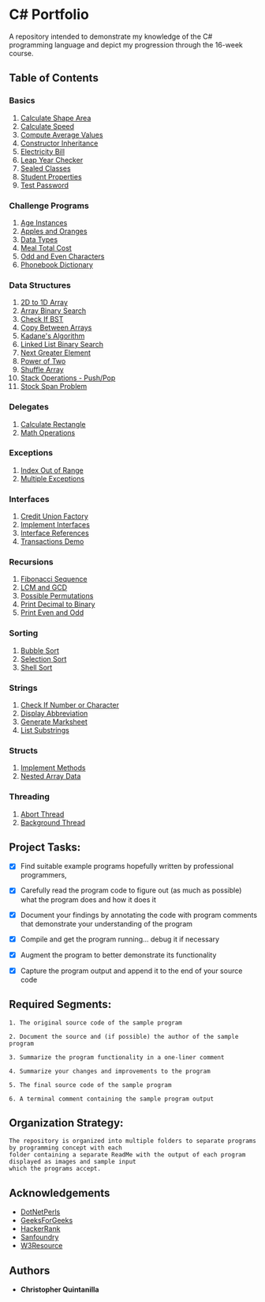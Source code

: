 # C# Portfolio

A repository intended to demonstrate my knowledge of the C# programming language and depict my progression through the 16-week course.

## Table of Contents

### Basics

1.  [Calculate Shape Area](https://github.com/quintanillach/mssa-sample-portfolio/tree/master/Basics#calculate-shape-area)
2.  [Calculate Speed](https://github.com/quintanillach/mssa-sample-portfolio/tree/master/Basics#calculate-speed)
3.  [Compute Average Values](https://github.com/quintanillach/mssa-sample-portfolio/tree/master/Basics#compute-average-values)
4.  [Constructor Inheritance](https://github.com/quintanillach/mssa-sample-portfolio/tree/master/Basics#constructor-inheritance)
5.  [Electricity Bill](https://github.com/quintanillach/mssa-sample-portfolio/tree/master/Basics#electricity-bill)
6.  [Leap Year Checker](https://github.com/quintanillach/mssa-sample-portfolio/tree/master/Basics#leap-year-checker)
7.  [Sealed Classes](https://github.com/quintanillach/mssa-sample-portfolio/tree/master/Basics#sealed-classes)
8.  [Student Properties](https://github.com/quintanillach/mssa-sample-portfolio/tree/master/Basics#student-properties)
9.  [Test Password](https://github.com/quintanillach/mssa-sample-portfolio/tree/master/Basics#test-password)

### Challenge Programs

1.  [Age Instances](https://github.com/quintanillach/mssa-sample-portfolio/tree/master/ChallengePrograms#age-instances)
2.  [Apples and Oranges](https://github.com/quintanillach/mssa-sample-portfolio/tree/master/ChallengePrograms#apples-and-oranges)
3.  [Data Types](https://github.com/quintanillach/mssa-sample-portfolio/tree/master/ChallengePrograms#data-types)
4.  [Meal Total Cost](https://github.com/quintanillach/mssa-sample-portfolio/tree/master/ChallengePrograms#meal-total-cost)
5.  [Odd and Even Characters](https://github.com/quintanillach/mssa-sample-portfolio/tree/master/ChallengePrograms#odd-and-even-characters)
6.  [Phonebook Dictionary](https://github.com/quintanillach/mssa-sample-portfolio/tree/master/ChallengePrograms#phonebook-dictionary)

### Data Structures

1.  [2D to 1D Array](https://github.com/quintanillach/mssa-sample-portfolio/tree/master/DataStructures#2d-to-1darray)
2.  [Array Binary Search](https://github.com/quintanillach/mssa-sample-portfolio/tree/master/DataStructures#array-binary-search)
3.  [Check If BST](https://github.com/quintanillach/mssa-sample-portfolio/tree/master/DataStructures#check-if-bst)
4.  [Copy Between Arrays](https://github.com/quintanillach/mssa-sample-portfolio/tree/master/DataStructures#copy-between-arrays)
5.  [Kadane's Algorithm](https://github.com/quintanillach/mssa-sample-portfolio/tree/master/DataStructures#kadanes-algorithm)
6.  [Linked List Binary Search](https://github.com/quintanillach/mssa-sample-portfolio/tree/master/DataStructures#linked-list-binary-search)
7.  [Next Greater Element](https://github.com/quintanillach/mssa-sample-portfolio/tree/master/DataStructures#next-greater-element)
8.  [Power of Two](https://github.com/quintanillach/mssa-sample-portfolio/tree/master/DataStructures#power-of-two)
9.  [Shuffle Array](https://github.com/quintanillach/mssa-sample-portfolio/tree/master/DataStructures#shuffle-array)
10. [Stack Operations - Push/Pop](https://github.com/quintanillach/mssa-sample-portfolio/tree/master/DataStructures#stack-operations---pushpop)
11. [Stock Span Problem](https://github.com/quintanillach/mssa-sample-portfolio/tree/master/DataStructures#stock-span-problem)

### Delegates

1.  [Calculate Rectangle](https://github.com/quintanillach/mssa-sample-portfolio/tree/master/Delegates#calculate-rectangle)
2.  [Math Operations](https://github.com/quintanillach/mssa-sample-portfolio/tree/master/Delegates#math-operations)

### Exceptions

1.  [Index Out of Range](https://github.com/quintanillach/mssa-sample-portfolio/tree/master/Exceptions#index-out-of-range)
2.  [Multiple Exceptions](https://github.com/quintanillach/mssa-sample-portfolio/tree/master/Exceptions#multiple-exceptions)

### Interfaces

1.  [Credit Union Factory](https://github.com/quintanillach/mssa-sample-portfolio/tree/master/Interfaces#credit-union-factory)
2.  [Implement Interfaces](https://github.com/quintanillach/mssa-sample-portfolio/tree/master/Interfaces#implement-interfaces)
3.  [Interface References](https://github.com/quintanillach/mssa-sample-portfolio/tree/master/Interfaces#interface-references)
4.  [Transactions Demo](https://github.com/quintanillach/mssa-sample-portfolio/tree/master/Interfaces#transactions-demo)

### Recursions

1.  [Fibonacci Sequence](https://github.com/quintanillach/mssa-sample-portfolio/tree/master/Recursions#fibonacci-sequence)
2.  [LCM and GCD](https://github.com/quintanillach/mssa-sample-portfolio/tree/master/Recursions#lcm-and-gcd)
3.  [Possible Permutations](https://github.com/quintanillach/mssa-sample-portfolio/tree/master/Recursions#possible-permutations)
4.  [Print Decimal to Binary](https://github.com/quintanillach/mssa-sample-portfolio/tree/master/Recursions#print-decimal-to-binary)
5.  [Print Even and Odd](https://github.com/quintanillach/mssa-sample-portfolio/tree/master/Recursions#print-even-and-odd)

### Sorting

1.  [Bubble Sort](https://github.com/quintanillach/mssa-sample-portfolio/tree/master/Sorting#shell-sort)
2.  [Selection Sort](https://github.com/quintanillach/mssa-sample-portfolio/tree/master/Sorting#selection-sort)
3.  [Shell Sort](https://github.com/quintanillach/mssa-sample-portfolio/tree/master/Sorting#shell-sort)

### Strings

1.  [Check If Number or Character](https://github.com/quintanillach/mssa-sample-portfolio/tree/master/Strings#check-if-number-or-character)
2.  [Display Abbreviation](https://github.com/quintanillach/mssa-sample-portfolio/tree/master/Strings#display-abbreviation)
3.  [Generate Marksheet](https://github.com/quintanillach/mssa-sample-portfolio/tree/master/Strings#generate-marksheet)
4.  [List Substrings](https://github.com/quintanillach/mssa-sample-portfolio/tree/master/Strings#list-substrings)

### Structs

1.  [Implement Methods](https://github.com/quintanillach/mssa-sample-portfolio/tree/master/Structs#implement-methods)
2.  [Nested Array Data](https://github.com/quintanillach/mssa-sample-portfolio/tree/master/Structs#nested-array-data)

### Threading

1.  [Abort Thread](https://github.com/quintanillach/mssa-sample-portfolio/tree/master/Threading#abort-thread)
2.  [Background Thread](https://github.com/quintanillach/mssa-sample-portfolio/tree/master/Threading#background-thread)

## Project Tasks:

- [X] Find suitable example programs hopefully written by professional programmers,

- [X] Carefully read the program code to figure out (as much as possible) what the program does and how it does it

- [X] Document your findings by annotating the code with program comments that demonstrate your understanding of the program

- [X] Compile and get the program running... debug it if necessary

- [X] Augment the program to better demonstrate its functionality

- [X] Capture the program output and append it to the end of your source code

## Required Segments:

	1. The original source code of the sample program

	2. Document the source and (if possible) the author of the sample program

	3. Summarize the program functionality in a one-liner comment

	4. Summarize your changes and improvements to the program

	5. The final source code of the sample program

	6. A terminal comment containing the sample program output

## Organization Strategy:

	The repository is organized into multiple folders to separate programs by programming concept with each
	folder containing a separate ReadMe with the output of each program displayed as images and sample input
	which the programs accept.

## Acknowledgements

* [DotNetPerls](https://www.dotnetperls.com/)
* [GeeksForGeeks](https://www.geeksforgeeks.org/csharp-programming-language/)
* [HackerRank](https://www.hackerrank.com/dashboard)
* [Sanfoundry](https://www.sanfoundry.com/csharp-programming-examples/)
* [W3Resource](https://www.w3resource.com/csharp-exercises/)

## Authors

* **Christopher Quintanilla**
